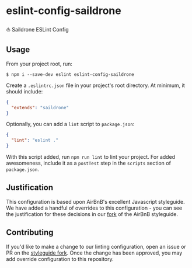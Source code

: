 # eslint-config-saildrone
:sailboat: Saildrone ESLint Config

## Usage

From your project root, run:

```
$ npm i --save-dev eslint eslint-config-saildrone
```

Create a `.eslintrc.json` file in your project's root directory. At minimum, it should include:

```json
{
  "extends": "saildrone"
}
```

Optionally, you can add a `lint` script to `package.json`:

```json
{
  "lint": "eslint ."
}
```

With this script added, run `npm run lint` to lint your project. For added awesomeness, include it as a `postTest` step in the `scripts` section of `package.json`.

## Justification

This configuration is based upon AirBnB's excellent Javascript styleguide. We have added a handful of overrides to this configuration - you can see the justification for these decisions in our [fork](https://github.com/saildrone/javascript#amendments) of the AirBnB styleguide.

## Contributing

If you'd like to make a change to our linting configuration, open an issue or PR on the [styleguide fork](https://github.com/saildrone/javascript). Once the change has been approved, you may add override configuration to this repository.
